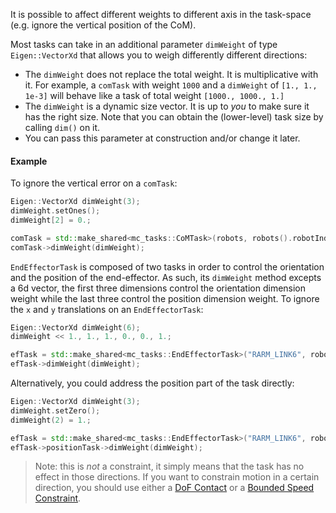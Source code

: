 It is possible to affect different weights to different axis in the task-space (e.g. ignore the vertical position of the CoM).

Most tasks can take in an additional parameter `dimWeight` of type `Eigen::VectorXd` that allows you to weigh differently different directions:
- The `dimWeight` does not replace the total weight. It is multiplicative with it. For example, a `comTask` with weight `1000` and a `dimWeight` of `[1., 1., 1e-3]` will behave like a task of total weight `[1000., 1000., 1.]`
- The `dimWeight` is a dynamic size vector. It is up to *you* to make sure it has the right size. Note that you can obtain the (lower-level) task size by calling `dim()` on it.
- You can pass this parameter at construction and/or change it later.

#### Example
To ignore the vertical error on a `comTask`:
```cpp
Eigen::VectorXd dimWeight(3);
dimWeight.setOnes();
dimWeight[2] = 0.;

comTask = std::make_shared<mc_tasks::CoMTask>(robots, robots().robotIndex(), 5.0, 100.);
comTask->dimWeight(dimWeight);
```

`EndEffectorTask` is composed of two tasks in order to control the orientation and the position of the end-effector. As such, its `dimWeight` method excepts a 6d vector, the first three dimensions control the orientation dimension weight while the last three control the position dimension weight. To ignore the `x` and `y` translations on an `EndEffectorTask`:
```cpp
Eigen::VectorXd dimWeight(6);
dimWeight << 1., 1., 1., 0., 0., 1.;

efTask = std::make_shared<mc_tasks::EndEffectorTask>("RARM_LINK6", robots(), 5.0, 100);
efTask->dimWeight(dimWeight);
```

Alternatively, you could address the position part of the task directly:
```cpp
Eigen::VectorXd dimWeight(3);
dimWeight.setZero();
dimWeight(2) = 1.;

efTask = std::make_shared<mc_tasks::EndEffectorTask>("RARM_LINK6", robots(), 5.0, 100);
efTask->positionTask->dimWeight(dimWeight);
```

> Note: this is *not* a constraint, it simply means that the task has no effect in those directions. If you want to constrain motion in a certain direction, you should use either a [DoF Contact](contact-dof.html) or a [Bounded Speed Constraint](speed-constraint.html).
